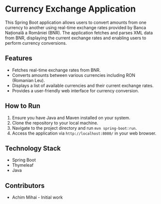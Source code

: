 # Currency Exchange Application

This Spring Boot application allows users to convert amounts from one currency to another using real-time exchange rates provided by Banca Națională a României (BNR). The application fetches and parses XML data from BNR, displaying the current exchange rates and enabling users to perform currency conversions.

## Features

- Fetches real-time exchange rates from BNR.
- Converts amounts between various currencies including RON (Romanian Leu).
- Displays a list of available currencies and their current exchange rates.
- Provides a user-friendly web interface for currency conversion.

## How to Run

1. Ensure you have Java and Maven installed on your system.
2. Clone the repository to your local machine.
3. Navigate to the project directory and run `mvn spring-boot:run`.
4. Access the application via `http://localhost:8080/` in your web browser.

## Technology Stack

- Spring Boot
- Thymeleaf
- Java

## Contributors

- Achim Mihai - Initial work


